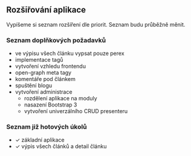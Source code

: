 ## Rozšiřování aplikace

Vypíšeme si seznam rozšíření dle priorit. Seznam budu průběžně měnit.

### Seznam doplňkových požadavků

- ve výpisu všech článku vypsat pouze perex
- implementace tagů
- vytvoření vzhledu frontendu
- open-graph meta tagy
- komentáře pod článkem
- spuštění blogu
- vytvoření administrace
    - rozdělení aplikace na moduly
    - nasazení Bootstrap 3
    - vytvoření univerzálního CRUD presenteru

### Seznam již hotových úkolů

- ✓ základní aplikace
- ✓ výpis všech článků a detail článku
